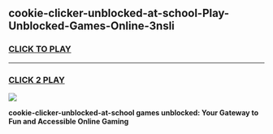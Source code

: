 
## cookie-clicker-unblocked-at-school-Play-Unblocked-Games-Online-3nsli
<h3>
<a href="https://premium76.site?title=cookie-clicker-unblocked-at-school&ref=25A">CLICK TO PLAY</a></h3>
<hr>

<h3>
<a href="https://premium76.site?title=cookie-clicker-unblocked-at-school&ref=25A">CLICK 2 PLAY</a>
  
</h3>

<a href="https://premium76.site?title=cookie-clicker-unblocked-at-school&ref=25A"><img src="https://clearcache.store/games.png"></a>


**cookie-clicker-unblocked-at-school games unblocked: Your Gateway to Fun and Accessible Online Gaming**
